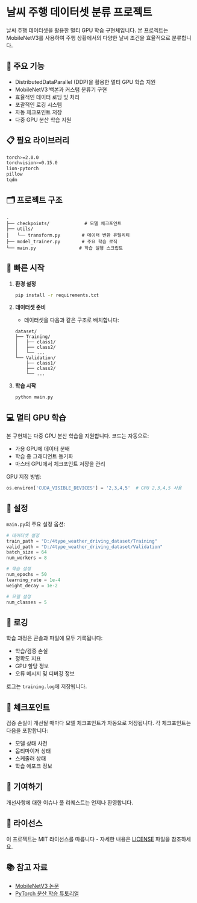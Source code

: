 # 날씨 주행 데이터셋 분류 프로젝트

날씨 주행 데이터셋을 활용한 멀티 GPU 학습 구현체입니다. 본 프로젝트는 MobileNetV3를 사용하여 주행 상황에서의 다양한 날씨 조건을 효율적으로 분류합니다.

## 🌟 주요 기능

- DistributedDataParallel (DDP)을 활용한 멀티 GPU 학습 지원
- MobileNetV3 백본과 커스텀 분류기 구현
- 효율적인 데이터 로딩 및 처리
- 포괄적인 로깅 시스템
- 자동 체크포인트 저장
- 다중 GPU 분산 학습 지원

## 📋 필요 라이브러리

```bash
torch>=2.0.0
torchvision>=0.15.0
lion-pytorch
pillow
tqdm
```

## 🗂 프로젝트 구조

```
.
├── checkpoints/             # 모델 체크포인트
├── utils/
│   └── transform.py        # 데이터 변환 유틸리티
├── model_trainer.py        # 주요 학습 로직
└── main.py                # 학습 실행 스크립트
```

## 🚀 빠른 시작

1. **환경 설정**
   ```bash
   pip install -r requirements.txt
   ```

2. **데이터셋 준비**
   - 데이터셋을 다음과 같은 구조로 배치합니다:
   ```
   dataset/
   ├── Training/
   │   ├── class1/
   │   ├── class2/
   │   └── ...
   └── Validation/
       ├── class1/
       ├── class2/
       └── ...
   ```

3. **학습 시작**
   ```bash
   python main.py
   ```

## 💻 멀티 GPU 학습

본 구현체는 다중 GPU 분산 학습을 지원합니다. 코드는 자동으로:
- 가용 GPU에 데이터 분배
- 학습 중 그래디언트 동기화
- 마스터 GPU에서 체크포인트 저장을 관리

GPU 지정 방법:
```python
os.environ['CUDA_VISIBLE_DEVICES'] = '2,3,4,5'  # GPU 2,3,4,5 사용
```

## 🔧 설정

`main.py`의 주요 설정 옵션:

```python
# 데이터셋 설정
train_path = "D:/4type_weather_driving_dataset/Training"
valid_path = "D:/4type_weather_driving_dataset/Validation"
batch_size = 64
num_workers = 8

# 학습 설정
num_epochs = 50
learning_rate = 1e-4
weight_decay = 1e-2

# 모델 설정
num_classes = 5
```

## 📝 로깅

학습 과정은 콘솔과 파일에 모두 기록됩니다:
- 학습/검증 손실
- 정확도 지표
- GPU 할당 정보
- 오류 메시지 및 디버깅 정보

로그는 `training.log`에 저장됩니다.

## 💾 체크포인트

검증 손실이 개선될 때마다 모델 체크포인트가 자동으로 저장됩니다. 각 체크포인트는 다음을 포함합니다:
- 모델 상태 사전
- 옵티마이저 상태
- 스케줄러 상태
- 학습 에포크 정보

## 🤝 기여하기

개선사항에 대한 이슈나 풀 리퀘스트는 언제나 환영합니다.

## 📜 라이선스

이 프로젝트는 MIT 라이선스를 따릅니다 - 자세한 내용은 [LICENSE](LICENSE) 파일을 참조하세요.

## 📚 참고 자료

- [MobileNetV3 논문](https://arxiv.org/abs/1905.02244)
- [PyTorch 분산 학습 튜토리얼](https://pytorch.org/tutorials/intermediate/ddp_tutorial.html)